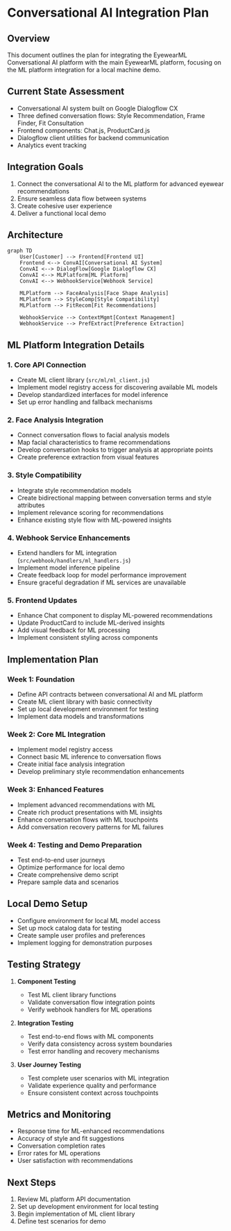 # Conversational AI Integration Plan

## Overview
This document outlines the plan for integrating the EyewearML Conversational AI platform with the main EyewearML platform, focusing on the ML platform integration for a local machine demo.

## Current State Assessment
- Conversational AI system built on Google Dialogflow CX
- Three defined conversation flows: Style Recommendation, Frame Finder, Fit Consultation
- Frontend components: Chat.js, ProductCard.js
- Dialogflow client utilities for backend communication
- Analytics event tracking

## Integration Goals
1. Connect the conversational AI to the ML platform for advanced eyewear recommendations
2. Ensure seamless data flow between systems
3. Create cohesive user experience
4. Deliver a functional local demo

## Architecture

```mermaid
graph TD
    User[Customer] --> Frontend[Frontend UI]
    Frontend <--> ConvAI[Conversational AI System]
    ConvAI <--> DialogFlow[Google Dialogflow CX]
    ConvAI <--> MLPlatform[ML Platform]
    ConvAI <--> WebhookService[Webhook Service]
    
    MLPlatform --> FaceAnalysis[Face Shape Analysis]
    MLPlatform --> StyleComp[Style Compatibility]
    MLPlatform --> FitRecom[Fit Recommendations]
    
    WebhookService --> ContextMgmt[Context Management]
    WebhookService --> PrefExtract[Preference Extraction]
```

## ML Platform Integration Details

### 1. Core API Connection
- Create ML client library (`src/ml/ml_client.js`)
- Implement model registry access for discovering available ML models
- Develop standardized interfaces for model inference
- Set up error handling and fallback mechanisms

### 2. Face Analysis Integration
- Connect conversation flows to facial analysis models
- Map facial characteristics to frame recommendations
- Develop conversation hooks to trigger analysis at appropriate points
- Create preference extraction from visual features

### 3. Style Compatibility 
- Integrate style recommendation models
- Create bidirectional mapping between conversation terms and style attributes
- Implement relevance scoring for recommendations
- Enhance existing style flow with ML-powered insights

### 4. Webhook Service Enhancements
- Extend handlers for ML integration (`src/webhook/handlers/ml_handlers.js`)
- Implement model inference pipeline
- Create feedback loop for model performance improvement
- Ensure graceful degradation if ML services are unavailable

### 5. Frontend Updates
- Enhance Chat component to display ML-powered recommendations
- Update ProductCard to include ML-derived insights
- Add visual feedback for ML processing
- Implement consistent styling across components

## Implementation Plan

### Week 1: Foundation
- Define API contracts between conversational AI and ML platform
- Create ML client library with basic connectivity
- Set up local development environment for testing
- Implement data models and transformations

### Week 2: Core ML Integration
- Implement model registry access
- Connect basic ML inference to conversation flows
- Create initial face analysis integration
- Develop preliminary style recommendation enhancements

### Week 3: Enhanced Features
- Implement advanced recommendations with ML
- Create rich product presentations with ML insights
- Enhance conversation flows with ML touchpoints
- Add conversation recovery patterns for ML failures

### Week 4: Testing and Demo Preparation
- Test end-to-end user journeys
- Optimize performance for local demo
- Create comprehensive demo script
- Prepare sample data and scenarios

## Local Demo Setup
- Configure environment for local ML model access
- Set up mock catalog data for testing
- Create sample user profiles and preferences
- Implement logging for demonstration purposes

## Testing Strategy
1. **Component Testing**
   - Test ML client library functions
   - Validate conversation flow integration points
   - Verify webhook handlers for ML operations

2. **Integration Testing**
   - Test end-to-end flows with ML components
   - Verify data consistency across system boundaries
   - Test error handling and recovery mechanisms

3. **User Journey Testing**
   - Test complete user scenarios with ML integration
   - Validate experience quality and performance
   - Ensure consistent context across touchpoints

## Metrics and Monitoring
- Response time for ML-enhanced recommendations
- Accuracy of style and fit suggestions
- Conversation completion rates
- Error rates for ML operations
- User satisfaction with recommendations

## Next Steps
1. Review ML platform API documentation
2. Set up development environment for local testing
3. Begin implementation of ML client library
4. Define test scenarios for demo
